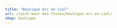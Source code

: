 ```yaml
---
title: "Boutique Arc en Ciel"
url: /saint-maur-des-fosses/boutique-arc-en-ciel/
shop: boutique
---
```

